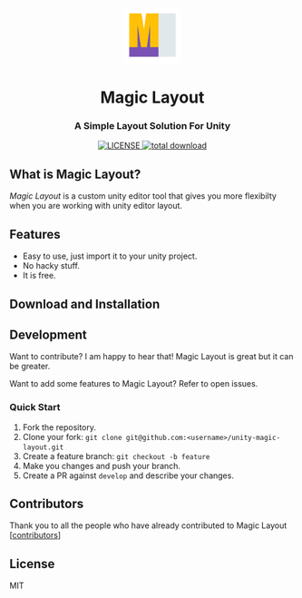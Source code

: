<p align="center"><img src="static/logo-transparent.png" width="100" height="100"></p>

<h1 align="center">Magic Layout</h1>

<h3 align="center">A Simple Layout Solution For Unity</h3>

<div align="center">
  <!-- License -->
  <a href="LICENSE">
    <img src="https://img.shields.io/github/license/r4hulCorleone/unity-magic-layout.svg" alt="LICENSE">
  </a>
  
  <!-- Downloads total -->
  <a href="https://github.com/r4hulCorleone/unity-magic-layout/releases">
    <img src="https://img.shields.io/github/downloads/r4hulCorleone/unity-magic-layout/total.svg" alt="total download">
  </a>
</div>

## What is Magic Layout?
_Magic Layout_ is a custom unity editor tool that gives you more flexibilty when you are working with unity editor layout.

## Features
- Easy to use, just import it to your unity project.
- No hacky stuff.
- It is free.

## Download  and Installation

## Development
Want to contribute? I am happy to hear that! Magic Layout is great but it can be greater.

Want to add some features to Magic Layout? Refer to open issues.

### Quick Start

1. Fork the repository.
2. Clone your fork: `git clone git@github.com:<username>/unity-magic-layout.git`
3. Create a feature branch: `git checkout -b feature`
4. Make you changes and push your branch.
5. Create a PR against `develop` and describe your changes.

## Contributors
Thank you to all the people who have already contributed to Magic Layout [[contributors](https://github.com/r4hulCorleone/unity-magic-layout/graphs/contributors)]

## License

MIT
